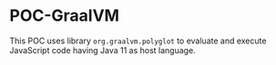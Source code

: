 # POC-GraalVM
This POC uses library `org.graalvm.polyglot` to evaluate and execute JavaScript code having Java 11 as host language.
